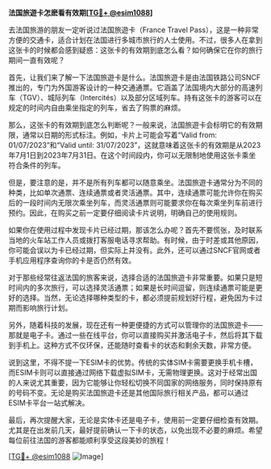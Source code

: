 **法国旅遊卡怎麽看有效期[[TG💪+ @esim1088](https://t.me/s/esim1088)]**

去法国旅游的朋友一定听说过法国旅遊卡（France Travel Pass），这是一种非常方便的交通卡，适合计划在法国进行多城市旅行的人士使用。不过，很多人在拿到这张卡的时候都会感到疑惑：这张卡的有效期到底怎么看？如何确保它在你的旅行期间一直有效呢？

首先，让我们来了解一下法国旅遊卡是什么。法国旅遊卡是由法国铁路公司SNCF推出的，专门为外国游客设计的一种交通通票。它涵盖了法国境内大部分的高速列车（TGV）、城际列车（Intercités）以及部分区域列车。持有这张卡的游客可以在规定的时间内自由乘坐指定的列车，省去了购票的麻烦。

那么，这张卡的有效期到底怎么判断呢？一般来说，法国旅遊卡会标明它的有效期限，通常以日期的形式标注。例如，卡片上可能会写着“Valid from: 01/07/2023”和“Valid until: 31/07/2023”，这就意味着这张卡的有效期是从2023年7月1日到2023年7月31日。在这个时间段内，你可以无限制地使用这张卡乘坐符合条件的列车。

但是，要注意的是，并不是所有列车都可以随意乘坐。法国旅遊卡通常分为不同的种类，比如单次通票、连续通票或者灵活通票。其中，连续通票可能允许你在购买后的一段时间内无限次乘坐列车，而灵活通票则可能要求你在每次乘坐列车前进行预约。因此，在购买之前一定要仔细阅读卡片说明，明确自己的使用规则。

如果你在使用过程中发现卡片已经过期，那该怎么办呢？首先不要慌张，及时联系当地的火车站工作人员或拨打客服电话寻求帮助。有时候，由于时差或其他原因，你可能会误以为卡已经过期，但实际上并没有。此外，还可以通过SNCF官网或者手机应用程序查询你的卡是否仍然有效。

对于那些经常往返法国的旅客来说，选择合适的法国旅遊卡非常重要。如果只是短时间内的多次旅行，可以选择灵活通票；如果是长时间逗留，则连续通票可能是更好的选择。当然，无论选择哪种类型的卡，都必须提前规划好行程，避免因为卡过期而影响旅行计划。

另外，随着科技的发展，现在还有一种更便捷的方式可以管理你的法国旅遊卡——那就是电子卡。通过一些在线平台，你可以直接购买并激活电子卡，然后将其下载到手机上。这种方式不仅环保，还能随时查看卡的状态和剩余天数，非常方便。

说到这里，不得不提一下ESIM卡的优势。传统的实体SIM卡需要更换手机卡槽，而ESIM卡则可以直接通过网络下载虚拟SIM卡，无需物理更换。这对于经常出国的人来说尤其重要，因为它能够让你轻松切换不同国家的网络服务，同时保持原有的号码不变。无论是购买法国旅遊卡还是其他国际旅行相关产品，都可以通过ESIM卡平台一站式解决。

最后，再次提醒大家，无论是实体卡还是电子卡，使用前一定要仔细检查有效期。尤其是在出发前几天，最好提前确认一下卡的状态，以免出现不必要的麻烦。希望每位前往法国的游客都能顺利享受这段美妙的旅程！

[[TG💪+ @esim1088](https://t.me/s/esim1088) ![Image](https://i.postimg.cc/4NQfJmqS/Snipaste-2025-05-13-00-14-12.png)]